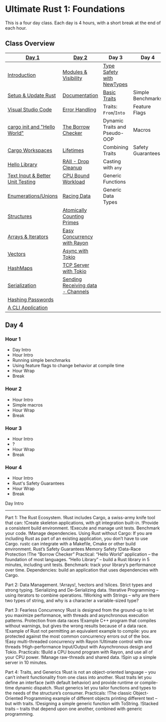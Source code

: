 # Ultimate Rust 1: Foundations

This is a four day class. Each day is 4 hours, with a short break at the end
of each hour.

## Class Overview

| **[Day 1](./day1/readme.md)**                                         | **[Day 2](./day2/readme.md)**                         | **Day 3**                                             | **Day 4**         |
|-----------------------------------------------------------------------|-------------------------------------------------------|-------------------------------------------------------|-------------------|
| [Introduction](./day1/hour1/class_intro.md#class-overview)            | [Modules & Visibility](./day2/hour1/modules.md)       | [Type Safety with NewTypes](./day3/hour1/new_types.md)|                   |
| [Setup & Update Rust](./day1/hour1/setup_rust.md)                     | [Documentation](./day2/hour1/documentation.md)        | [Basic Traits](./day3/hour1/traits.md)                | Simple Benchmarks |
| [Visual Studio Code](./day1/hour1/setup_ide.md)                       | [Error Handling](./day2/hour1/errors.md)              | Traits: `From`/`Into`                                 | Feature Flags     |
| [cargo init and "Hello World"](./day1/hour1/hello_world.md)           | [The Borrow Checker](./day2/hour2/borrow_checker.md)  | Dynamic Traits and Pseudo-OOP                         | Macros            |
| [Cargo Workspaces](./day1/hour1/workspaces.md)                        | [Lifetimes](./day2/hour2/lifetimes.md)                | Combining Traits                                      | Safety Guarantees |
| [Hello Library](./day1/hour1/hello_library.md)                        | [RAII - Drop Cleanup](./day2/hour2/raii.md)           | Casting with `any`                                    |                   |
| [Text Input & Better Unit Testing](./day1/hour1/simple_login_test.md) | [CPU Bound Workload](./day2/hour3/count_primes.md)    | Generic Functions                                     |                   |
| [Enumerations/Unions](./day1/hour2/enums.md)                          | [Racing Data](./day2/hour3/data_race.md)              | Generic Data Types                                    |                   |
| [Structures](./day1/hour2/structs.md)                                 | [Atomically Counting Primes](./day2/hour3/atomic.md)  |                                                       |                   |
| [Arrays & Iterators](./day1/hour2/structs.md)                         | [Easy Concurrency with Rayon](./day2/hour3/rayon.md)  |                                                       |                   |
| [Vectors](./day1/hour3/vectors.md)                                    | [Async with Tokio](./day2/hour4/tokio.md)             |                                                       |                   |
| [HashMaps](./day1/hour3/hashmaps.md)                                  | [TCP Server with Tokio](./day2/hour4/tcp_server.md)   |                                                       |                   |
| [Serialization](./day1/hour3/serialization.md)                        | [Sending Receiving data - Channels](./day2/hour4/channels.md) |                                               |                   |
| [Hashing Passwords](./day1/hour3/hashing.md)                          |                                                       |                                                       |                   |
| [A CLI Application](./day1/hour4/cli.md)                              |                                                       |                                                       |                   |


## Day 4

### Hour 1 

* Day Intro
* Hour Intro
* Running simple benchmarks
* Using feature flags to change behavior at compile time
* Hour Wrap
* Break

### Hour 2

* Hour Intro
* Simple macros
* Hour Wrap
* Break

### Hour 3

* Hour Intro
* ?
* Hour Wrap
* Break

### Hour 4

* Hour Intro
* Rust's Safety Guarantees
* Hour Wrap
* Break

Day Intro

----

Part 1: The Rust Ecosystem.
!Rust includes Cargo, a swiss-army knife tool that can:
!Create skeleton applications, with git integration built-in.
!Provide a consistent build environment.
!Execute and manage unit tests.
Benchmark your code.
!Manage dependencies.
Using Rust without Cargo:
If you are including Rust as part of an existing application, you don’t have to use Cargo. rustc can integrate with a Makefile, Cmake or other build environment.
Rust’s Safety Guarantees
Memory Safety
!Data-Race Protection
!The “Borrow Checker”
Practical:
“Hello World” application – the foundation of most languages.
“Hello Library” – build a Rust library in 5 minutes, including unit tests.
Benchmark: track your library’s performance over time.
Dependencies: build an application that uses dependencies with Cargo.

Part 2: Data Management.
!Arrays!, !vectors and !slices.
Strict types and strong typing.
!Serializing and De-Serializing data.
!Iterative Programming – using iterators to combine operations.
!Working with Strings – why are there two types of string, and why is a character a variable-sized type?

Part 3: Fearless Concurrency
!Rust is designed from the ground-up to let you maximize performance, with threads and asynchronous execution patterns.
Protection from data races
!Example C++ program that compiles without warnings, but gives the wrong results because of a data race.
!Example of Rust not permitting an equivalent example to compile: you are protected against the most common concurrency errors out of the box.
!Easy multi-threaded concurrency with Rayon
!Ultimate control with raw threads
!High-performance Input/Output with Asynchronous design and Tokio.
Practicals:
!Build a CPU bound program with Rayon, and use all of your CPU power.
!Manage raw-threads and shared data.
!Spin up a simple server in 10 minutes.

Part 4: Traits, and Generics
!Rust is not an object-oriented language – you can’t inherit functionality from one class into another.
!Rust traits let you define an interface (with default behavior) and provide runtime or compile-time dynamic dispatch.
!Rust generics let you tailor functions and types to the needs of the structure’s consumer.
Practicals:
!The classic Object-Oriented Programming example of different objects printing different text – but with traits.
!Designing a simple generic function with ToString.
!Stacked traits – traits that depend upon one another, combined with generic programming.
